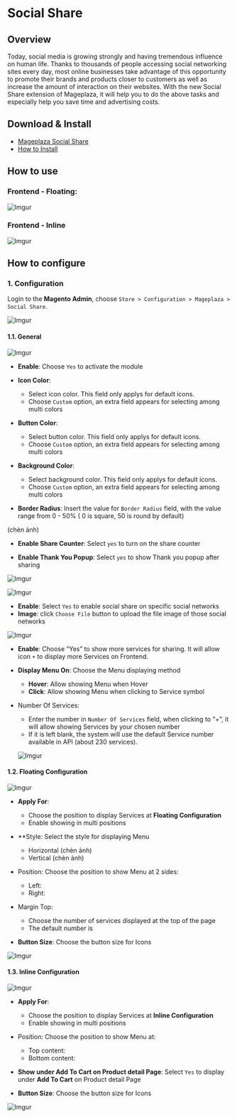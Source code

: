 # Social Share

## Overview

Today, social media is growing strongly and having tremendous influence on human life. Thanks to thousands of people accessing social networking sites every day, most online businesses take advantage of this opportunity to promote their brands and products closer to customers as well as increase the amount of interaction on their websites. With the new Social Share extension of Mageplaza, it will help you to do the above tasks and especially help you save time and advertising costs.


## Download & Install

- [Mageplaza Social Share]()
- [How to Install](https://www.mageplaza.com/install-magento-2-extension/)

## How to use

### Frontend - Floating:

![Imgur](https://i.imgur.com/m8mikCx.png)

### Frontend - Inline

![Imgur](https://i.imgur.com/XlGSNaE.png)

## How to configure

### 1. Configuration

Login to the **Magento Admin**, choose `Store > Configuration > Mageplaza > Social Share`.

![Imgur](https://i.imgur.com/wrG4UFW.gif)

#### 1.1. General

![Imgur](https://i.imgur.com/q0F8MbD.png)


- **Enable**: Choose `Yes` to activate the module

- **Icon Color**: 
  - Select icon color. This field only applys for default icons. 
  - Choose `Custom` option, an extra field appears for selecting among multi colors
  
- **Button Color**: 
  - Select button color. This field only applys for default icons. 
  - Choose `Custom` option, an extra field appears for selecting among multi colors
 
- **Background Color**: 
  - Select background color. This field only applys for default icons. 
  - Choose `Custom` option, an extra field appears for selecting among multi colors

- **Border Radius**: Insert the value for `Border Radius` field, with the value range from 0 - 50% ( 0 is square, 50 is round by default)

(chèn ảnh)

- **Enable Share Counter**: Select `yes` to turn on the share counter

- **Enable Thank You Popup**: Select `yes` to show Thank you popup after sharing

![Imgur](https://i.imgur.com/ifB51Fu.png)

![Imgur](https://i.imgur.com/pXQh5gu.png)

- **Enable**: Select `Yes` to enable social share on specific social networks
- **Image**: click `Choose File` button to upload the file image of those social networks


![Imgur](https://i.imgur.com/U9Ew58k.png)

- **Enable**: Choose “Yes” to show more services for sharing. It will allow icon ``+`` to display more Services on Frontend.

- **Display Menu On**: Choose the Menu displaying method 
  - **Hover**: Allow showing Menu when Hover
  - **Click**: Allow showing Menu when clicking to Service symbol
  
- Number Of Services: 
  - Enter the number in `Number Of Services` field, when clicking to “+”, it will allow showing Services by your chosen number
  - If it is left blank, the system will use the default Service number available in API (about 230 services).
  
  ![Imgur](https://i.imgur.com/pNfHLv2.png)
  
#### 1.2. Floating Configuration

  ![Imgur](https://i.imgur.com/pNfHLv2.png)
  
- **Apply For**: 
  - Choose the position to display Services at **Floating Configuration**
  - Enable showing in multi positions
  
- **Style: Select the style for displaying Menu
  - Horizontal
(chèn ảnh)
  - Vertical
(chèn ảnh)

- Position: Choose the position to show Menu at 2 sides:
  - Left:
  - Right: 
  
- Margin Top:
  - Choose the number of services displayed at the top of the page 
  - The default number is 
  
- **Button Size**: Choose the button size for Icons


![Imgur](https://i.imgur.com/WWF3UwQ.png)

#### 1.3. Inline Configuration

![Imgur](https://i.imgur.com/MkxSMdF.png)

- **Apply For**: 
  - Choose the position to display Services at **Inline Configuration**
  - Enable showing in multi positions
  

- Position: Choose the position to show Menu at:
  - Top content:
  - Bottom content:

  
- **Show under Add To Cart on Product detail Page**: Select `Yes` to display under **Add To Cart** on Product detail Page

  
- **Button Size**: Choose the button size for Icons


![Imgur](https://i.imgur.com/IPVN3qC.png)


